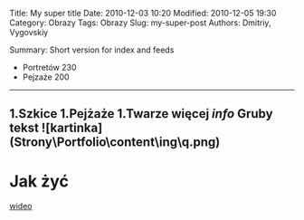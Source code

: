 Title: My super title
Date: 2010-12-03 10:20
Modified: 2010-12-05 19:30
Category: Obrazy
Tags: Obrazy
Slug: my-super-post
Authors: Dmitriy, Vygovskiy

Summary: Short version for index and feeds

* Portretów 230 
* Pejzaże 200 
-----
1.Szkice
1.Pejżaże
 1.Twarze
więcej *info*
**Gruby tekst**
![kartinka] (Strony\Portfolio\content\ing\q.png)
----
# Jak żyć
[wideo](https://www.youtube.com/watch?v=Ujaky_C6lVM&t=2s)
